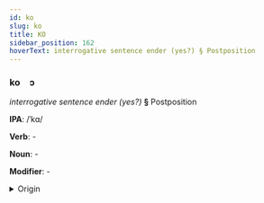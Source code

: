 ```yaml
---
id: ko
slug: ko
title: KO
sidebar_position: 162
hoverText: interrogative sentence ender (yes?) § Postposition
---
```


### ko&emsp;<span kind="abugida">ɔ</span>

*interrogative sentence ender (yes?)* **§** Postposition

**IPA**: /ˈkɑ/

**Verb**: -

**Noun**: -

**Modifier**: -

<details>
    <summary>Origin</summary>
    Japanese か ka [ka̠]<br/>
    <em>Japonic Language Family</em>
</details>